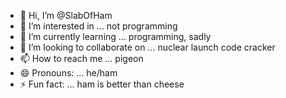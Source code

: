 - 👋 Hi, I’m @SlabOfHam
- 👀 I’m interested in ... not programming
- 🌱 I’m currently learning ... programming, sadly
- 💞️ I’m looking to collaborate on ... nuclear launch code cracker
- 📫 How to reach me ... pigeon
- 😄 Pronouns: ... he/ham
- ⚡ Fun fact: ... ham is better than cheese

<!---
SlabOfHam/SlabOfHam is a ✨ special ✨ repository because its `README.md` (this file) appears on your GitHub profile.
You can click the Preview link to take a look at your changes.
--->
